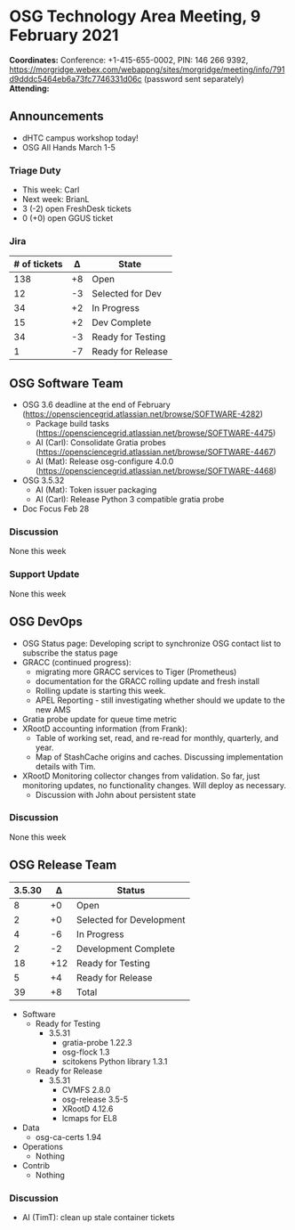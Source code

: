 # OSG Technology Area Meeting,  9 February 2021

**Coordinates:** Conference: +1-415-655-0002, PIN: 146 266 9392, <https://morgridge.webex.com/webappng/sites/morgridge/meeting/info/791d9dddc5464eb6a73fc7746331d06c> (password sent separately)  
**Attending:**   


## Announcements

-   dHTC campus workshop today!
-   OSG All Hands March 1-5


### Triage Duty

-   This week: Carl
-   Next week: BrianL
-   3 (-2) open FreshDesk tickets
-   0 (+0) open GGUS ticket


### Jira

| # of tickets | &Delta; | State             |
|------------ |------- |----------------- |
| 138          | +8      | Open              |
| 12           | -3      | Selected for Dev  |
| 34           | +2      | In Progress       |
| 15           | +2      | Dev Complete      |
| 34           | -3      | Ready for Testing |
| 1            | -7      | Ready for Release |


## OSG Software Team

-   OSG 3.6 deadline at the end of February (<https://opensciencegrid.atlassian.net/browse/SOFTWARE-4282>)  
    -   Package build tasks (<https://opensciencegrid.atlassian.net/browse/SOFTWARE-4475>)
    -   AI (Carl): Consolidate Gratia probes (<https://opensciencegrid.atlassian.net/browse/SOFTWARE-4467>)
    -   AI (Mat): Release osg-configure 4.0.0 (<https://opensciencegrid.atlassian.net/browse/SOFTWARE-4468>)
-   OSG 3.5.32  
    -   AI (Mat): Token issuer packaging
    -   AI (Carl): Release Python 3 compatible gratia probe
-   Doc Focus Feb 28


### Discussion

None this week  


### Support Update

None this week  


## OSG DevOps

-   OSG Status page: Developing script to synchronize OSG contact list to subscribe the status page
-   GRACC (continued progress):
    -   migrating more GRACC services to Tiger (Prometheus)
    -   documentation for the GRACC rolling update and fresh install
    -   Rolling update is starting this week.
    -   APEL Reporting - still investigating whether should we update to the new AMS
-   Gratia probe update for queue time metric
-   XRootD accounting information (from Frank):
    -   Table of working set, read, and re-read for monthly, quarterly, and year.
    -   Map of StashCache origins and caches.  Discussing implementation details with Tim.
-   XRootD Monitoring collector changes from validation.  So far, just monitoring updates, no functionality changes.  Will deploy as necessary.
    -   Discussion with John about persistent state


### Discussion

None this week  


## OSG Release Team

| 3.5.30 | &Delta; | Status                   |
| ------ | ------- | ------------------------ |
| 8      | +0      | Open                     |
| 2      | +0      | Selected for Development |
| 4      | -6      | In Progress              |
| 2      | -2      | Development Complete     |
| 18     | +12     | Ready for Testing        |
| 5      | +4      | Ready for Release        |
| 39     | +8      | Total                    |

-   Software  
    -   Ready for Testing  
        -   3.5.31  
            -   gratia-probe 1.22.3
            -   osg-flock 1.3
            -   scitokens Python library 1.3.1
    -   Ready for Release  
        -   3.5.31  
            -   CVMFS 2.8.0
            -   osg-release 3.5-5
            -   XRootD 4.12.6
            -   lcmaps for EL8
-   Data  
    -   osg-ca-certs 1.94
-   Operations  
    -   Nothing
-   Contrib  
    -   Nothing


### Discussion

-   AI (TimT): clean up stale container tickets
